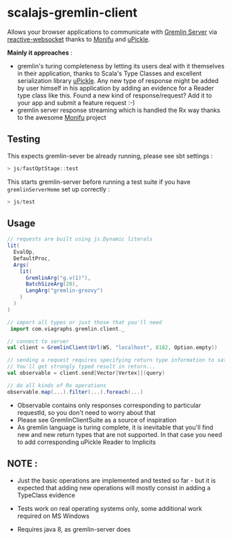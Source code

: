 scalajs-gremlin-client
==============

Allows your browser applications to communicate with [Gremlin Server](1) via [reactive-websocket](2) thanks to [Monifu](3) and [uPickle](4).

**Mainly it approaches** : 
* gremlin's turing completeness by letting its users deal with it themselves in their application, thanks to Scala's Type Classes and excellent serialization library [uPickle](4). Any new type of response might be added by user himself in his application by adding an evidence for a Reader type class like this. Found a new kind of response/request? Add it to your app and submit a feature request :-)
* gremlin server response streaming which is handled the Rx way thanks to the awesome [Monifu](3) project


Testing
-------

This expects gremlin-sever be already running, please see sbt settings :
```scala
> js/fastOptStage::test
```

This starts gremlin-server before running a test suite if you have `gremlinServerHome` set up correctly :
```scala
> js/test
```

Usage
-----

```scala
// requests are built using js.Dynamic literals 
lit(
  EvalOp,
  DefaultProc,
  Args(
    lit(
      GremlinArg("g.v(1)"),
      BatchSizeArg(20),
      LangArg("gremlin-groovy")
    )
  )
)

// import all types or just those that you'll need
 import com.viagraphs.gremlin.client._

// connect to server
val client = GremlinClient(Url(WS, "localhost", 8182, Option.empty))

// sending a request requires specifying return type information to satisfy uPickle's Reader TypeClass. 
// You'll get strongly typed result in return...
val observable = client.send[Vector[Vertex]](query)

// do all kinds of Rx operations 
observable.map(...).filter(...).foreach(...) 

```

* Observable contains only responses corresponding to particular requestId, so you don't need to worry about that
* Please see GremlinClientSuite as a source of inspiration
* As gremlin language is turing complete, it is inevitable that you'll find new and new return types that are not supported. In that case you need to add corresponding uPickle Reader to Implicits

NOTE :
----

* Just the basic operations are implemented and tested so far - but it is expected that adding new operations will mostly consist in adding a TypeClass evidence  
* Tests work on real operating systems only, some additional work required on MS Windows
* Requires java 8, as gremlin-server does


  [1]: http://www.tinkerpop.com/docs/3.0.0-SNAPSHOT/#gremlin-server
  [2]: https://github.com/viagraphs/reactive-websocket
  [3]: https://github.com/monifu
  [4]: https://github.com/lihaoyi/upickle